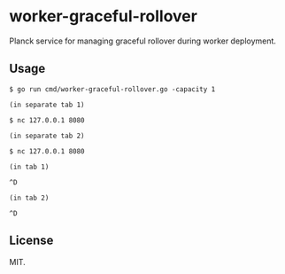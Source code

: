 # worker-graceful-rollover

Planck service for managing graceful rollover during worker deployment.

## Usage

    $ go run cmd/worker-graceful-rollover.go -capacity 1

    (in separate tab 1)

    $ nc 127.0.0.1 8080

    (in separate tab 2)

    $ nc 127.0.0.1 8080

    (in tab 1)

    ^D

    (in tab 2)

    ^D

## License

MIT.
